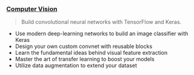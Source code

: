 ### [Computer Vision](https://www.kaggle.com/learn/computer-vision)
> Build convolutional neural networks with TensorFlow and Keras.
- Use modern deep-learning networks to build an image classifier with Keras
- Design your own custom convnet with reusable blocks
- Learn the fundamental ideas behind visual feature extraction
- Master the art of transfer learning to boost your models
- Utilize data augmentation to extend your dataset
